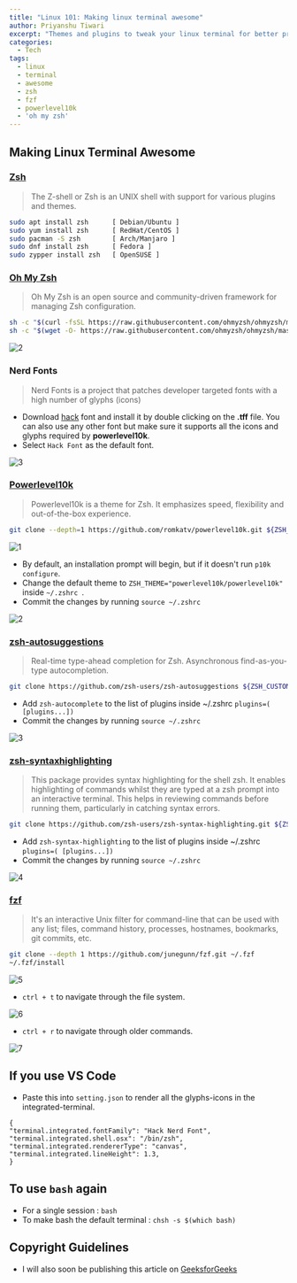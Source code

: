```yaml
---
title: "Linux 101: Making linux terminal awesome"
author: Priyanshu Tiwari
excerpt: "Themes and plugins to tweak your linux terminal for better productivity and a fancier look"
categories:
  - Tech
tags:
  - linux
  - terminal
  - awesome
  - zsh
  - fzf
  - powerlevel10k
  - 'oh my zsh'
---
```


## Making Linux Terminal Awesome

### [Zsh](https://www.zsh.org/)

> The Z-shell or Zsh is an UNIX shell with support for various plugins and themes.

```bash
sudo apt install zsh      [ Debian/Ubuntu ]
sudo yum install zsh      [ RedHat/CentOS ]
sudo pacman -S zsh        [ Arch/Manjaro ]
sudo dnf install zsh      [ Fedora ]
sudo zypper install zsh   [ OpenSUSE ]
```

### [Oh My Zsh](https://ohmyz.sh/)

> Oh My Zsh is an open source and community-driven framework for managing Zsh configuration.

```bash
sh -c "$(curl -fsSL https://raw.githubusercontent.com/ohmyzsh/ohmyzsh/master/tools/install.sh)" [Using curl]
sh -c "$(wget -O- https://raw.githubusercontent.com/ohmyzsh/ohmyzsh/master/tools/install.sh)"   [Using wget]
```

![2](https://github.com/ahampriyanshu/making-linux-terminal-awesome/raw/metadata/2.png)

### Nerd Fonts

> Nerd Fonts is a project that patches developer targeted fonts with a high number of glyphs (icons)

* Download [hack](https://github.com/ryanoasis/nerd-fonts/blob/master/patched-fonts/Hack/Regular/complete/Hack%20Regular%20Nerd%20Font%20Complete.ttf) font and install it by double clicking on the **.tff** file. You can also use any other font but make sure it supports all the icons and glyphs required by **powerlevel10k**.
* Select ``Hack Font`` as the default font.

![3](https://github.com/ahampriyanshu/making-linux-terminal-awesome/raw/metadata/3.png)

### [Powerlevel10k](https://github.com/romkatv/powerlevel10k)

> Powerlevel10k is a theme for Zsh. It emphasizes speed, flexibility and out-of-the-box experience.

```bash
git clone --depth=1 https://github.com/romkatv/powerlevel10k.git ${ZSH_CUSTOM:-~/.oh-my-zsh/custom}/themes/powerlevel10k
```

![1](https://github.com/ahampriyanshu/making-linux-terminal-awesome/raw/metadata/1.gif)

* By default, an installation prompt will begin, but if it doesn't run ``p10k configure``.
* Change the default theme to ``ZSH_THEME="powerlevel10k/powerlevel10k"`` inside ``~/.zshrc ``.
* Commit the changes by running ``source ~/.zshrc``

![2](https://github.com/ahampriyanshu/making-linux-terminal-awesome/raw/metadata/2.gif)

### [zsh-autosuggestions](https://github.com/marlonrichert/zsh-autosuggestions)

> Real-time type-ahead completion for Zsh. Asynchronous find-as-you-type autocompletion.

```bash
git clone https://github.com/zsh-users/zsh-autosuggestions ${ZSH_CUSTOM:-~/.oh-my-zsh/custom}/plugins/zsh-autosuggestions
```

* Add ``zsh-autocomplete`` to the list of plugins inside ~/.zshrc ``plugins=( [plugins...])``
* Commit the changes by running ``source ~/.zshrc``

![3](https://github.com/ahampriyanshu/making-linux-terminal-awesome/raw/metadata/3.gif)

### [zsh-syntaxhighlighting](https://github.com/zsh-users/zsh-syntax-highlighting)

> This package provides syntax highlighting for the shell zsh. It enables highlighting of commands whilst they are typed at a zsh prompt into an interactive terminal. This helps in reviewing commands before running them, particularly in catching syntax errors.

```bash
git clone https://github.com/zsh-users/zsh-syntax-highlighting.git ${ZSH_CUSTOM:-~/.oh-my-zsh/custom}/plugins/zsh-syntax-highlighting
```

* Add ``zsh-syntax-highlighting`` to the list of plugins inside ~/.zshrc ``plugins=( [plugins...])``
* Commit the changes by running ``source ~/.zshrc``

![4](https://github.com/ahampriyanshu/making-linux-terminal-awesome/raw/metadata/4.gif)

### [fzf](https://github.com/junegunn/fzf)

>It's an interactive Unix filter for command-line that can be used with any list; files, command history, processes, hostnames, bookmarks, git commits, etc.

```bash
git clone --depth 1 https://github.com/junegunn/fzf.git ~/.fzf
~/.fzf/install
```

![5](https://github.com/ahampriyanshu/making-linux-terminal-awesome/raw/metadata/5.gif)

* ``ctrl + t`` to navigate through the file system.

![6](https://github.com/ahampriyanshu/making-linux-terminal-awesome/raw/metadata/6.gif)

* ``ctrl + r`` to navigate through older commands.

![7](https://github.com/ahampriyanshu/making-linux-terminal-awesome/raw/metadata/7.gif)

## If you use VS Code

* Paste this into ``setting.json`` to render all the glyphs-icons in the integrated-terminal.
```
{
"terminal.integrated.fontFamily": "Hack Nerd Font",
"terminal.integrated.shell.osx": "/bin/zsh",
"terminal.integrated.rendererType": "canvas",
"terminal.integrated.lineHeight": 1.3,
}
```
 
## To use ``bash`` again

* For a single session : ``bash``
* To make bash the default terminal : `` chsh -s $(which bash) ``

## Copyright Guidelines
* I will also soon be publishing this article on [GeeksforGeeks](https://www.geeksforgeeks.org/)